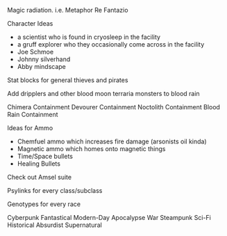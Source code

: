 Magic radiation. i.e. Metaphor Re Fantazio

Character Ideas
- a scientist who is found in cryosleep in the facility
- a gruff explorer who they occasionally come across in the facility
- Joe Schmoe
- Johnny silverhand
- Abby mindscape

Stat blocks for general thieves and pirates

Add dripplers and other blood moon terraria monsters to blood rain

Chimera Containment
Devourer Containment
Noctolith Containment
Blood Rain Containment

Ideas for Ammo
- Chemfuel ammo which increases fire damage (arsonists oil kinda)
- Magnetic ammo which homes onto magnetic things 
- Time/Space bullets
- Healing Bullets

Check out Amsel suite

Psylinks for every class/subclass

Genotypes for every race


Cyberpunk
Fantastical
Modern-Day
Apocalypse
War
Steampunk
Sci-Fi
Historical
Absurdist
Supernatural